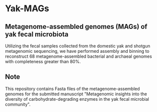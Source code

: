 # Yak-MAGs

## Metagenome-assembled genomes (MAGs) of yak fecal microbiota

Utilizing the fecal samples collected from the domestic yak and shotgun metagenomic sequencing, we have performed assembly and binning to reconstruct 68 metagenome-assembled bacterial and archaeal genomes with completeness greater than 80%. 

## Note

This repository contains Fasta files of the metagenome-assembled genomes for the submitted manuscript "Metagenomic insights into the diversity of carbohydrate-degrading enzymes in the yak fecal microbial community".
